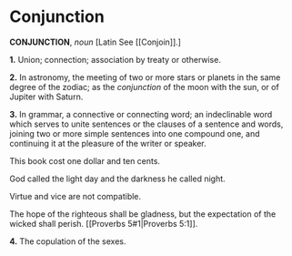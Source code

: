 # Conjunction

**CONJUNCTION**, _noun_ \[Latin See [[Conjoin]].\]

**1.** Union; connection; association by treaty or otherwise.

**2.** In astronomy, the meeting of two or more stars or planets in the same degree of the zodiac; as the _conjunction_ of the moon with the sun, or of Jupiter with Saturn.

**3.** In grammar, a connective or connecting word; an indeclinable word which serves to unite sentences or the clauses of a sentence and words, joining two or more simple sentences into one compound one, and continuing it at the pleasure of the writer or speaker.

This book cost one dollar and ten cents.

God called the light day and the darkness he called night.

Virtue and vice are not compatible.

The hope of the righteous shall be gladness, but the expectation of the wicked shall perish. [[Proverbs 5#1|Proverbs 5:1]].

**4.** The copulation of the sexes.